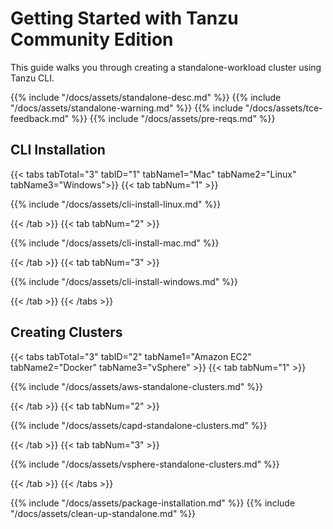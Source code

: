 # Getting Started with Tanzu Community Edition

This guide walks you through creating a standalone-workload cluster using Tanzu
CLI.

{{% include "/docs/assets/standalone-desc.md" %}}
{{% include "/docs/assets/standalone-warning.md" %}}
{{% include "/docs/assets/tce-feedback.md" %}}
{{% include "/docs/assets/pre-reqs.md" %}}


## CLI Installation

{{< tabs tabTotal="3" tabID="1" tabName1="Mac" tabName2="Linux" tabName3="Windows">}}
{{< tab tabNum="1" >}}

{{% include "/docs/assets/cli-install-linux.md" %}}

{{< /tab >}}
{{< tab tabNum="2" >}}

{{% include "/docs/assets/cli-install-mac.md" %}}

{{< /tab >}}
{{< tab tabNum="3" >}}

{{% include "/docs/assets/cli-install-windows.md" %}}

{{< /tab >}}
{{< /tabs >}}

## Creating Clusters

{{< tabs tabTotal="3" tabID="2" tabName1="Amazon EC2" tabName2="Docker" tabName3="vSphere" >}}
{{< tab tabNum="1" >}}

{{% include "/docs/assets/aws-standalone-clusters.md" %}}

{{< /tab >}}
{{< tab tabNum="2" >}}

{{% include "/docs/assets/capd-standalone-clusters.md" %}}

{{< /tab >}}
{{< tab tabNum="3" >}}

{{% include "/docs/assets/vsphere-standalone-clusters.md" %}}

{{< /tab >}}
{{< /tabs >}}

{{% include "/docs/assets/package-installation.md" %}}
{{% include "/docs/assets/clean-up-standalone.md" %}}

